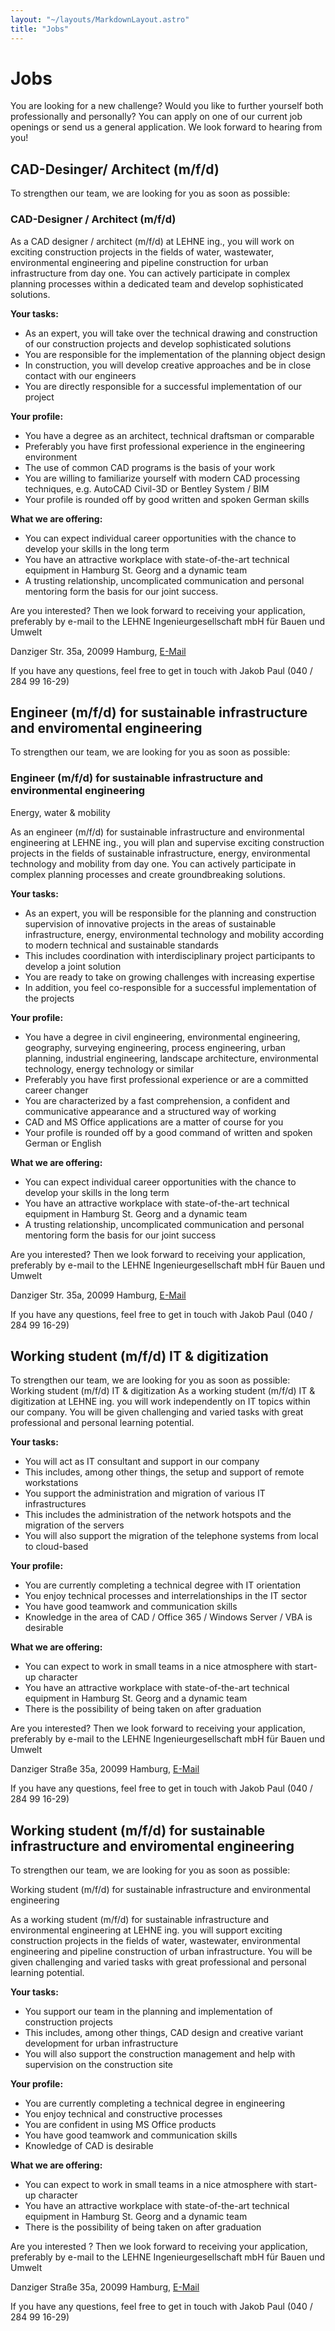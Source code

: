 ```yaml
---
layout: "~/layouts/MarkdownLayout.astro"
title: "Jobs"
---
```


# Jobs

You are looking for a new challenge? Would you like
to further yourself both professionally and personally? You can apply
on one of our current job openings or send us a general application. We
look forward to hearing from you!

## CAD-Desinger/ Architect (m/f/d)

To strengthen our team, we are looking for you as soon as possible:

### CAD-Designer / Architect (m/f/d)

As a CAD designer / architect (m/f/d) at LEHNE ing., you will work on
exciting construction projects in the fields of water, wastewater,
environmental engineering and pipeline construction for urban
infrastructure from day one. You can actively participate in complex
planning processes within a dedicated team and develop sophisticated
solutions.

**Your tasks:**

- As an expert, you will take over the technical drawing and
  construction of our construction projects and develop sophisticated
  solutions
- You are responsible for the implementation of the planning object design
- In construction, you will develop creative approaches and be in close contact with our engineers
- You are directly responsible for a successful implementation of our project

**Your profile:**

- You have a degree as an architect, technical draftsman or comparable
- Preferably you have first professional experience in the engineering environment
- The use of common CAD programs is the basis of your work
- You are willing to familiarize yourself with modern CAD processing techniques, e.g. AutoCAD Civil-3D or Bentley System / BIM
- Your profile is rounded off by good written and spoken German skills

**What we are offering:**

- You can expect individual career opportunities with the chance to develop your skills in the long term
- You have an attractive workplace with state-of-the-art technical equipment in Hamburg St. Georg and a dynamic team
- A trusting relationship, uncomplicated communication and personal mentoring form the basis for our joint success.

Are you interested? Then we look forward to receiving your application, preferably by e-mail to the
LEHNE Ingenieurgesellschaft mbH für Bauen und Umwelt

Danziger Str. 35a, 20099 Hamburg, [E-Mail](mailto:personal@lehne-ing.de)

If you have any questions, feel free to get in touch with Jakob Paul (040 / 284 99 16-29)

## Engineer (m/f/d) for sustainable infrastructure and enviromental engineering

To strengthen our team, we are looking for you as soon as possible:

### Engineer (m/f/d) for sustainable infrastructure and environmental engineering

Energy, water & mobility

As an engineer (m/f/d) for sustainable infrastructure and
environmental engineering at LEHNE ing., you will plan and supervise
exciting construction projects in the fields of sustainable
infrastructure, energy, environmental technology and mobility from day
one. You can actively participate in complex planning processes and
create groundbreaking solutions.

**Your tasks:**

- As an expert, you will be responsible for the planning and
  construction supervision of innovative projects in the areas of
  sustainable infrastructure, energy, environmental technology and
  mobility according to modern technical and sustainable standards
- This includes coordination with interdisciplinary project participants to develop a joint solution
- You are ready to take on growing challenges with increasing expertise
- In addition, you feel co-responsible for a successful implementation of the projects

**Your profile:**

- You have a degree in civil engineering, environmental engineering,
  geography, surveying engineering, process engineering, urban planning,
  industrial engineering, landscape architecture, environmental
  technology, energy technology or similar
- Preferably you have first professional experience or are a committed career changer
- You are characterized by a fast comprehension, a confident and communicative appearance and a structured way of working
- CAD and MS Office applications are a matter of course for you
- Your profile is rounded off by a good command of written and spoken German or English

**What we are offering:**

- You can expect individual career opportunities with the chance to develop your skills in the long term
- You have an attractive workplace with state-of-the-art technical equipment in Hamburg St. Georg and a dynamic team
- A trusting relationship, uncomplicated communication and personal mentoring form the basis for our joint success

Are you interested? Then we look forward to receiving your application, preferably by e-mail to the
LEHNE Ingenieurgesellschaft mbH für Bauen und Umwelt

Danziger Str. 35a, 20099 Hamburg, [E-Mail](mailto:personal@lehne-ing.de)

If you have any questions, feel free to get in touch with Jakob Paul (040 / 284 99 16-29)

## Working student (m/f/d) IT & digitization

To strengthen our team, we are looking for you as soon as possible:
Working student (m/f/d) IT & digitization
As a working student (m/f/d) IT & digitization at LEHNE ing. you
will work independently on IT topics within our company. You will be
given challenging and varied tasks with great professional and personal
learning potential.

**Your tasks:**

- You will act as IT consultant and support in our company
- This includes, among other things, the setup and support of remote workstations
- You support the administration and migration of various IT infrastructures
- This includes the administration of the network hotspots and the migration of the servers
- You will also support the migration of the telephone systems from local to cloud-based

**Your profile:**

- You are currently completing a technical degree with IT orientation
- You enjoy technical processes and interrelationships in the IT sector
- You have good teamwork and communication skills
- Knowledge in the area of CAD / Office 365 / Windows Server / VBA is desirable

**What we are offering:**

- You can expect to work in small teams in a nice atmosphere with start-up character
- You have an attractive workplace with state-of-the-art technical equipment in Hamburg St. Georg and a dynamic team
- There is the possibility of being taken on after graduation

Are you interested? Then we look forward to receiving your application, preferably by e-mail to the
LEHNE Ingenieurgesellschaft mbH für Bauen und Umwelt

Danziger Straße 35a, 20099 Hamburg, [E-Mail](mailto:personal@lehne-ing.de)

If you have any questions, feel free to get in touch with Jakob Paul (040 / 284 99 16-29)

## Working student (m/f/d) for sustainable infrastructure and enviromental engineering

To strengthen our team, we are looking for you as soon as possible:

Working student (m/f/d) for sustainable infrastructure and environmental engineering

As a working student (m/f/d) for sustainable infrastructure and
environmental engineering at LEHNE ing. you will support exciting
construction projects in the fields of water, wastewater, environmental
engineering and pipeline construction of urban infrastructure. You will
be given challenging and varied tasks with great professional and
personal learning potential.

**Your tasks:**

- You support our team in the planning and implementation of construction projects
- This includes, among other things, CAD design and creative variant development for urban infrastructure
- You will also support the construction management and help with supervision on the construction site

**Your profile:**

- You are currently completing a technical degree in engineering
- You enjoy technical and constructive processes
- You are confident in using MS Office products
- You have good teamwork and communication skills
- Knowledge of CAD is desirable

**What we are offering:**

- You can expect to work in small teams in a nice atmosphere with start-up character
- You have an attractive workplace with state-of-the-art technical equipment in Hamburg St. Georg and a dynamic team
- There is the possibility of being taken on after graduation

Are you interested ? Then we look forward to receiving your application, preferably by e-mail to the LEHNE Ingenieurgesellschaft mbH für Bauen und Umwelt

Danziger Straße 35a, 20099 Hamburg, [E-Mail](mailto:personal@lehne-ing.de)

If you have any questions, feel free to get in touch with Jakob Paul (040 / 284 99 16-29)
